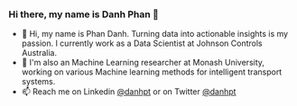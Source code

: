 ### Hi there, my name is Danh Phan 👋
- 🌱 Hi, my name is Phan Danh. Turning data into actionable insights is my passion. I currently work as a Data Scientist at Johnson Controls Australia.
- 🔭 I'm also an Machine Learning researcher at Monash University, working on various Machine learning methods for intelligent transport systems.
- 📫 Reach me on Linkedin <a href="https://www.linkedin.com/in/danhpt">@danhpt</a> or on Twitter <a href="https://twitter.com/danhpt">@danhpt</a>


<!--
**danhphan/danhphan** is a ✨ _special_ ✨ repository because its `README.md` (this file) appears on your GitHub profile.

Here are some ideas to get you started:

- 🔭 I’m currently working on ...
- 🌱 I’m currently learning ...
- 👯 I’m looking to collaborate on ...
- 🤔 I’m looking for help with ...
- 💬 Ask me about ...
- 📫 How to reach me: ...
- 😄 Pronouns: ...
- ⚡ Fun fact: ...
-->
